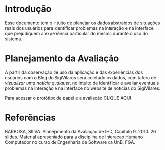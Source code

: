 # Introdução

Esse documento tem o intuito de planejar os dados abstraidos de situações reais dos usuários para identificar problemas na interação e na interface que prejudiquem a experiência particular do mesmo durante o uso do sistema.

# Planejamento da Avaliação

A partir da observação de uso da aplicação e das experiências dos usuários com o Blog do SigiVilares será coletado os dados, com tafera de _vizualizar uma notícia qualquer_, no intuito de identificar e avaliar eventuais problemas na interação e na interface no website de notícias do SigiVilares.

Para acessar o protótipo de papel e a avaliação [CLIQUE AQUI](https://interacao-humano-computador.github.io/2019.2-SigiVilares/identificacao_de_necessidades/prototipo_de_papel/PrototipoDePapel/)

# Referências

BARBOSA, SILVA. Planejamento da Avaliação de IHC, Capítulo 9. 2010. 26 slides. Material apresentado para a disciplina de Interacao Humano Computador no curso de Engenharia de Software da UnB, FGA.
